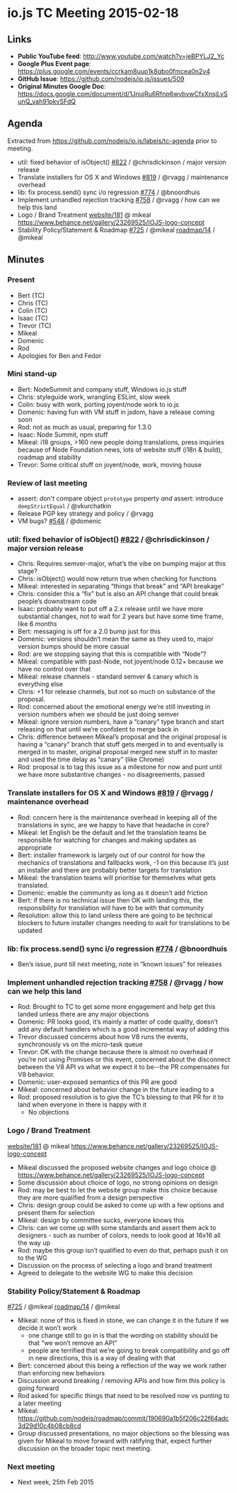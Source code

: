 # io.js TC Meeting 2015-02-18

## Links

* **Public YouTube feed**: <http://www.youtube.com/watch?v=jeBPYLJ2_Yc>
* **Google Plus Event page**: <https://plus.google.com/events/ccrkam8uup1k8qbo0fmcea0n2v4>
* **GitHub Issue**: <https://github.com/nodejs/io.js/issues/509>
* **Original Minutes Google Doc**: <https://docs.google.com/document/d/1JnujRu6Rfnp6wvbvwCfxXnsjLySunQ_yah91pkvSFdQ>

## Agenda

Extracted from <https://github.com/nodejs/io.js/labels/tc-agenda> prior to meeting.

* util: fixed behavior of isObject() [#822](https://github.com/nodejs/io.js/issues/822) / @chrisdickinson / major version release
* Translate installers for OS X and Windows [#819](https://github.com/nodejs/io.js/issues/819) / @rvagg / maintenance overhead
* lib: fix process.send() sync i/o regression [#774](https://github.com/nodejs/io.js/issues/774) / @bnoordhuis
* Implement unhandled rejection tracking [#758](https://github.com/nodejs/io.js/issues/758) / @rvagg / how can we help this land
* Logo / Brand Treatment
[website/181](https://github.com/nodejs/website/issues/181) @ mikeal
<https://www.behance.net/gallery/23269525/IOJS-logo-concept>
* Stability Policy/Statement & Roadmap
[#725](https://github.com/nodejs/io.js/issues/725) / @mikeal
[roadmap/14](https://github.com/nodejs/roadmap/issues/14) / @mikeal

## Minutes

### Present

* Bert (TC)
* Chris (TC)
* Colin (TC)
* Isaac (TC)
* Trevor (TC)
* Mikeal
* Domenic
* Rod
* Apologies for Ben and Fedor

### Mini stand-up

* Bert: NodeSummit and company stuff, Windows io.js stuff
* Chris: styleguide work, wrangling ESLint, slow week
* Colin: busy with work, porting joyent/node work to io.js
* Domenic: having fun with VM stuff in jsdom, have a release coming soon
* Rod: not as much as usual, preparing for 1.3.0
* Isaac: Node Summit, npm stuff
* Mikeal: i18 groups, >160 new people doing translations, press inquiries because of Node Foundation news, lots of website stuff (i18n & build), roadmap and stability
* Trevor: Some critical stuff on joyent/node, work, moving house

### Review of last meeting

* assert: don't compare object `prototype` property _and_  assert: introduce `deepStrictEqual` / @vkurchatkin
* Release PGP key strategy and policy / @rvagg
* VM bugs? [#548](https://github.com/nodejs/io.js/issues/548) / @domenic

### util: fixed behavior of isObject() [#822](https://github.com/nodejs/io.js/issues/822) / @chrisdickinson / major version release

* Chris: Requires semver-major, what’s the vibe on bumping major at this stage?
* Chris: isObject() would now return true when checking for functions
* Mikeal: interested in separating “things that break” and “API breakage”
* Chris: consider this a “fix” but is also an API change that could break people’s downstream code
* Isaac: probably want to put off a 2.x release until we have more substantial changes, not to wait for 2 years but have some time frame, like 6 months
* Bert: messaging is off for a 2.0 bump just for this
* Domenic: versions shouldn’t mean the same as they used to, major version bumps should be more casual
* Rod: are we stopping saying that this is compatible with “Node”?
* Mikeal: compatible with past-Node, not joyent/node 0.12+ because we have no control over that
* Mikeal: release channels - standard semver & canary which is everything else
* Chris: +1 for release channels, but not so much on substance of the proposal.
* Rod: concerned about the emotional energy we’re still investing in version numbers when we should be just doing semver
* Mikeal: ignore version numbers, have a “canary” type branch and start releasing on that until we’re confident to merge back in
* Chris: difference between Mikeal’s proposal and the original proposal is having a “canary” branch that stuff gets merged in to and eventually is merged in to master, original proposal merged new stuff in to master and used the time delay as “canary” (like Chrome)
* Rod: proposal is to tag this issue as a milestone for now and punt until we have more substantive changes - no disagreements, passed

### Translate installers for OS X and Windows [#819](https://github.com/nodejs/io.js/issues/819) / @rvagg / maintenance overhead

* Rod: concern here is the maintenance overhead in keeping all of the translations in sync, are we happy to have that headache in core?
* Mikeal: let English be the default and let the translation teams be responsible for watching for changes and making updates as appropriate
* Bert: installer framework is largely out of our control for how the mechanics of translations and fallbacks work, -1 on this because it’s just an installer and there are probably better targets for translation
* Mikeal: the translation teams will prioritise for themselves what gets translated.
* Domenic: enable the community as long as it doesn’t add friction
* Bert: if there is no technical issue then OK with landing this, the responsibility for translation will have to be with that community
* Resolution: allow this to land unless there are going to be technical blockers to future installer changes needing to wait for translations to be updated

### lib: fix process.send() sync i/o regression [#774](https://github.com/nodejs/io.js/issues/774) / @bnoordhuis

* Ben’s issue, punt till next meeting, note in “known issues” for releases

### Implement unhandled rejection tracking [#758](https://github.com/nodejs/io.js/issues/758) / @rvagg / how can we help this land

* Rod: Brought to TC to get some more engagement and help get this landed unless there are any major objections
* Domenic: PR looks good, it’s mainly a matter of code quality, doesn’t add any default handlers which is a good incremental way of adding this
* Trevor discussed concerns about how V8 runs the events, synchronously vs on the micro-task queue
* Trevor: OK with the change because there is almost no overhead if you’re not using Promises or this event, concerned about the disconnect between the V8 API vs what we expect it to be--the PR compensates for V8 behavior.
* Domenic: user-exposed semantics of this PR are good
* Mikeal: concerned about behavior change in the future leading to a
* Rod: proposed resolution is to give the TC’s blessing to that PR for it to land when everyone in there is happy with it
  - No objections

### Logo / Brand Treatment
[website/181](https://github.com/nodejs/website/issues/181) @ mikeal
<https://www.behance.net/gallery/23269525/IOJS-logo-concept>

* Mikeal discussed the proposed website changes and logo choice @ <https://www.behance.net/gallery/23269525/IOJS-logo-concept>
* Some discussion about choice of logo, no strong opinions on design
* Rod: may be best to let the website group make this choice because they are more qualified from a design perspective
* Chris: design group could be asked to come up with a few options and present them for selection
* Mikeal: design by committee sucks, everyone knows this
* Chris: can we come up with some standards and assert them ack to designers - such as number of colors, needs to look good at 16x16 all the way up
* Rod: maybe this group isn’t qualified to even do that, perhaps push it on to the WG
* Discussion on the process of selecting a logo and brand treatment
* Agreed to delegate to the website WG to make this decision

### Stability Policy/Statement & Roadmap
[#725](https://github.com/nodejs/io.js/issues/725) / @mikeal
[roadmap/14](https://github.com/nodejs/roadmap/issues/14) / @mikeal

* Mikeal: none of this is fixed in stone, we can change it in the future if we decide it won’t work
  - one change still to go in is that the wording on stability should be that “we won’t remove an API”
  - people are terrified that we’re going to break compatibility and go off in new directions, this is a way of dealing with that
* Bert: concerned about this being a reflection of the way we work rather than enforcing new behaviors
* Discussion around breaking / removing APIs and how firm this policy is going forward
* Rod asked for specific things that need to be resolved now vs punting to a later meeting
* Mikeal: <https://github.com/nodejs/roadmap/commit/190690a1b5f206c22f64adc3d29d10c4b08cb8cd>
* Group discussed presentations, no major objections so the blessing was given for Mikeal to move forward with ratifying that, expect further discussion on the broader topic next meeting.

### Next meeting

* Next week, 25th Feb 2015
